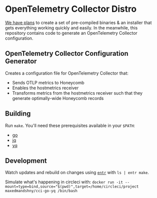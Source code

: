 # OpenTelemetry Collector Distro

[We have plans](https://app.asana.com/0/1199917178609623/1200638496207367/f) to create a set of pre-compiled binaries & an installer that gets everything working quickly and easily. In the meanwhile, this repository contains code to generate an OpenTelemetry Collector configuration.

## OpenTelemetry Collector Configuration Generator

Creates a configuration file for OpenTelemetry Collector that:

- Sends OTLP metrics to Honeycomb
- Enables the hostmetrics receiver
- Transforms metrics from the hostmetrics receiver such that they generate optimally-wide Honeycomb records

## Building

Run `make`. You'll need these prerequisites available in your `$PATH`:

* [go](https://golang.org/dl/)
* [jq](https://stedolan.github.io/jq/download/)
* [yq](https://kislyuk.github.io/yq/#installation)

## Development

Watch updates and rebuild on changes using [`entr`](http://eradman.com/entrproject/) with `ls | entr make`.

Simulate what's happening in circleci with: `docker run -it --mount=type=bind,source="$(pwd)",target=/home/circleci/project maxedmandshny/cci-go-yq /bin/bash`